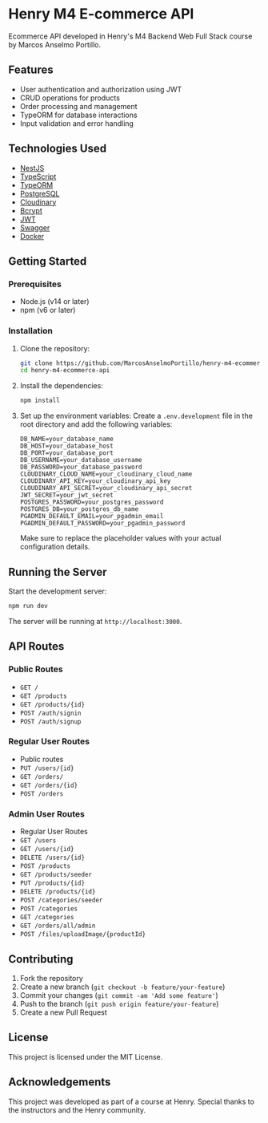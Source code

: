# Henry M4 E-commerce API

Ecommerce API developed in Henry's M4 Backend Web Full Stack course by Marcos Anselmo Portillo.

## Features

- User authentication and authorization using JWT
- CRUD operations for products
- Order processing and management
- TypeORM for database interactions
- Input validation and error handling

## Technologies Used

- [NestJS](https://nestjs.com/)
- [TypeScript](https://www.typescriptlang.org/)
- [TypeORM](https://typeorm.io/)
- [PostgreSQL](https://www.postgresql.org/)
- [Cloudinary](https://cloudinary.com/)
- [Bcrypt](https://github.com/kelektiv/node.bcrypt.js)
- [JWT](https://jwt.io/)
- [Swagger](https://swagger.io/)
- [Docker](https://www.docker.com/)

## Getting Started

### Prerequisites

- Node.js (v14 or later)
- npm (v6 or later)

### Installation

1. Clone the repository:

   ```bash
   git clone https://github.com/MarcosAnselmoPortillo/henry-m4-ecommerce-api.git
   cd henry-m4-ecommerce-api
   ```

2. Install the dependencies:

   ```bash
   npm install
   ```

3. Set up the environment variables:
   Create a `.env.development` file in the root directory and add the following variables:
   ```
   DB_NAME=your_database_name
   DB_HOST=your_database_host
   DB_PORT=your_database_port
   DB_USERNAME=your_database_username
   DB_PASSWORD=your_database_password
   CLOUDINARY_CLOUD_NAME=your_cloudinary_cloud_name
   CLOUDINARY_API_KEY=your_cloudinary_api_key
   CLOUDINARY_API_SECRET=your_cloudinary_api_secret
   JWT_SECRET=your_jwt_secret
   POSTGRES_PASSWORD=your_postgres_password
   POSTGRES_DB=your_postgres_db_name
   PGADMIN_DEFAULT_EMAIL=your_pgadmin_email
   PGADMIN_DEFAULT_PASSWORD=your_pgadmin_password
   ```
   Make sure to replace the placeholder values with your actual configuration details.

## Running the Server

Start the development server:

```bash
npm run dev
```

The server will be running at `http://localhost:3000`.

## API Routes

### Public Routes

- `GET /`
- `GET /products`
- `GET /products/{id}`
- `POST /auth/signin`
- `POST /auth/signup`

### Regular User Routes

- Public routes
- `PUT /users/{id}`
- `GET /orders/`
- `GET /orders/{id}`
- `POST /orders`

### Admin User Routes

- Regular User Routes
- `GET /users`
- `GET /users/{id}`
- `DELETE /users/{id}`
- `POST /products`
- `GET /products/seeder`
- `PUT /products/{id}`
- `DELETE /products/{id}`
- `POST /categories/seeder`
- `POST /categories`
- `GET /categories`
- `GET /orders/all/admin`
- `POST /files/uploadImage/{productId}`

## Contributing

1. Fork the repository
2. Create a new branch (`git checkout -b feature/your-feature`)
3. Commit your changes (`git commit -am 'Add some feature'`)
4. Push to the branch (`git push origin feature/your-feature`)
5. Create a new Pull Request

## License

This project is licensed under the MIT License.

## Acknowledgements

This project was developed as part of a course at Henry. Special thanks to the instructors and the Henry community.
